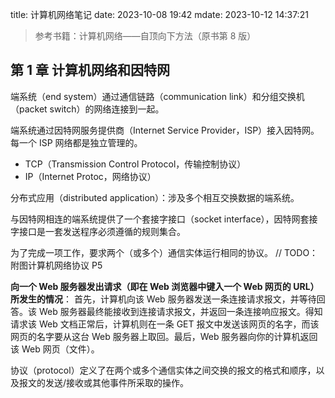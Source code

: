 title: 计算机网络笔记
date: 2023-10-08 19:42
mdate: 2023-10-12 14:37:21

>  参考书籍：计算机网络——自顶向下方法（原书第 8 版）

##  第 1 章 计算机网络和因特网

端系统（end system）通过通信链路（communication link）和分组交换机（packet switch）的网络连接到一起。

端系统通过因特网服务提供商（Internet Service Provider，ISP）接入因特网。每一个 ISP 网络都是独立管理的。

- TCP（Transmission Control Protocol，传输控制协议）
- IP（Internet Protoc，网络协议）

分布式应用（distributed application）：涉及多个相互交换数据的端系统。

与因特网相连的端系统提供了一个套接字接口（socket interface），因特网套接字接口是一套发送程序必须遵循的规则集合。

为了完成一项工作，要求两个（或多个）通信实体运行相同的协议。
// TODO：附图计算机网络协议 P5

**向一个 Web 服务器发出请求（即在 Web 浏览器中键入一个 Web 网页的 URL）所发生的情况**：
首先，计算机向该 Web 服务器发送一条连接请求报文，并等待回答。该 Web 服务器最终能接收到连接请求报文，并返回一条连接响应报文。得知请求该 Web 文档正常后，计算机则在一条 GET 报文中发送该网页的名字，而该网页的名字要从这台 Web 服务器上取回。最后，Web 服务器向你的计算机返回该 Web 网页（文件）。

协议（protocol）定义了在两个或多个通信实体之间交换的报文的格式和顺序，以及报文的发送/接收或其他事件所采取的操作。





